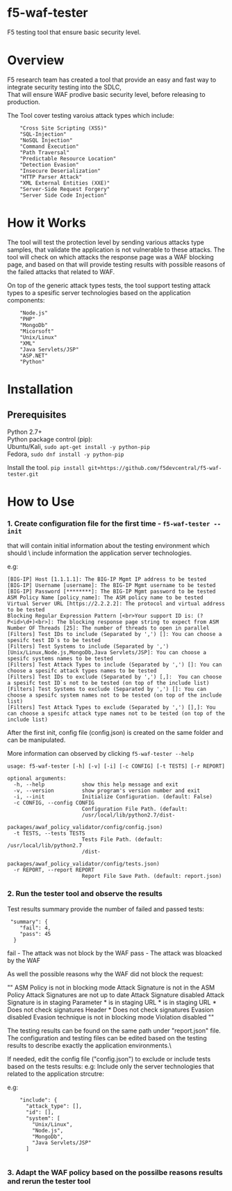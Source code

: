 # f5-waf-tester
F5 testing tool that ensure basic security level.

# Overview

F5 research team has created a tool that provide an easy and fast way to integrate security testing into the SDLC,\
That will ensure WAF prodive basic security level, before releasing to production.

The Tool cover testing varoius attack types which include:

        "Cross Site Scripting (XSS)"    
        "SQL-Injection"    
        "NoSQL Injection"    
        "Command Execution"    
        "Path Traversal"    
        "Predictable Resource Location"    
        "Detection Evasion"    
        "Insecure Deserialization"    
        "HTTP Parser Attack"    
        "XML External Entities (XXE)"    
        "Server-Side Request Forgery"    
        "Server Side Code Injection"    


# How it Works

The tool will test the protection level by sending various attacks type samples, that validate the application is not vulnerable to these attacks. The tool will check on which attacks the response page was a WAF blocking page, and based on that will provide testing results with possible reasons of the failed attacks that related to WAF.

On top of the generic attack types tests, the tool support testing attack types to a spesific server technologies based on the application components:

        "Node.js"
        "PHP"
        "MongoDb"
        "Micorsoft"
        "Unix/Linux"
        "XML"
        "Java Servlets/JSP"
        "ASP.NET"
        "Python"

# Installation

## Prerequisites

Python 2.7+\
Python package control (pip):\
Ubuntu/Kali, ```sudo apt-get install -y python-pip```  
Fedora, ```sudo dnf install -y python-pip``` 

Install the tool. ```pip install git+https://github.com/f5devcentral/f5-waf-tester.git```  

# How to Use

### 1. Create configuration file for the first time -  ```f5-waf-tester --init``` 

that will contain initial information about the testing environment which should \ include information the application server technologies.

e.g:
```
[BIG-IP] Host [1.1.1.1]: The BIG-IP Mgmt IP address to be tested
[BIG-IP] Username [username]: The BIG-IP Mgmt username to be tested
[BIG-IP] Password [********]: The BIG-IP Mgmt password to be tested
ASM Policy Name [policy_name]: The ASM policy name to be tested
Virtual Server URL [https://2.2.2.2]: The protocol and virtual address to be tested
Blocking Regular Expression Pattern [<br>Your support ID is: (?P<id>\d+)<br>]: The blocking response page string to expect from ASM  
Number OF Threads [25]: The number of threads to open in parallel
[Filters] Test IDs to include (Separated by ',') []: You can choose a spesifc test ID`s to be tested 
[Filters] Test Systems to include (Separated by ',') [Unix/Linux,Node.js,MongoDb,Java Servlets/JSP]: You can choose a spesifc systems names to be tested 
[Filters] Test Attack Types to include (Separated by ',') []: You can choose a spesifc attack types names to be tested 
[Filters] Test IDs to exclude (Separated by ',') [,]:  You can choose a spesifc test ID`s not to be tested (on top of the include list)
[Filters] Test Systems to exclude (Separated by ',') []: You can choose a spesifc system names not to be tested (on top of the include list)
[Filters] Test Attack Types to exclude (Separated by ',') [],]: You can choose a spesifc attack type names not to be tested (on top of the include list)
```

After the first init, config file (config.json) is created on the same folder and can be manipulated.

More information can observed by clicking ```f5-waf-tester --help```
```
usage: f5-waf-tester [-h] [-v] [-i] [-c CONFIG] [-t TESTS] [-r REPORT]

optional arguments:
  -h, --help            show this help message and exit
  -v, --version         show program's version number and exit
  -i, --init            Initialize Configuration. (default: False)
  -c CONFIG, --config CONFIG
                        Configuration File Path. (default:
                        /usr/local/lib/python2.7/dist-
                        packages/awaf_policy_validator/config/config.json)
  -t TESTS, --tests TESTS
                        Tests File Path. (default: /usr/local/lib/python2.7
                        /dist-
                        packages/awaf_policy_validator/config/tests.json)
  -r REPORT, --report REPORT
                        Report File Save Path. (default: report.json)
  ```

### 2. Run the tester tool and observe the results 

Test results summary provide the number of failed and passed tests:

```
 "summary": {
    "fail": 4,
    "pass": 45
  }
  ```
    
  fail - The attack was not block by the WAF
  pass - The attack was bloacked by the WAF
  
  As well the possible reasons why the WAF did not block the request:
  
  
  ""
  ASM Policy is not in blocking mode
  Attack Signature is not in the ASM Policy
  Attack Signatures are not up to date
  Attack Signature disabled
  Attack Signature is in staging
  Parameter * is in staging
  URL * is in staging
  URL * Does not check signatures
  Header * Does not check signatures
  Evasion disabled
  Evasion technique is not in blocking mode
  Violation disabled
 ""
  

The testing results can be found on the same path under "report.json" file.\
The configuration and testing files can be edited based on the testing results to describe exactly the application environments.\

If needed, edit the config file ("config.json") to exclude or include tests based on the tests results:
e.g: Include only the server technologies that related to the application strcutre:

e.g:
```
    "include": {
      "attack_type": [],
      "id": [],
      "system": [
        "Unix/Linux",
        "Node.js",
        "MongoDb",
        "Java Servlets/JSP"
      ]
      
 ```

### 3. Adapt the WAF policy based on the possilbe reasons results and rerun the tester tool
